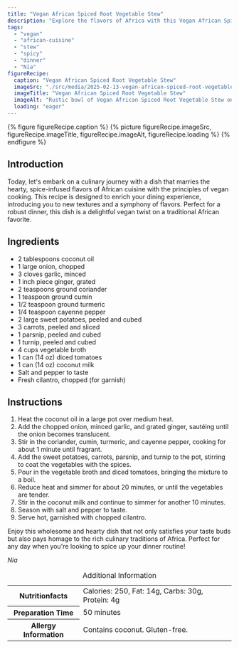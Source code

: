 ```yaml
---
title: "Vegan African Spiced Root Vegetable Stew"
description: "Explore the flavors of Africa with this Vegan African Spiced Root Vegetable Stew, perfect for a robust and flavorful dinner experience."
tags:
  - "vegan"
  - "african-cuisine"
  - "stew"
  - "spicy"
  - "dinner"
  - "Nia"
figureRecipe: 
  caption: "Vegan African Spiced Root Vegetable Stew"
  imageSrc: "./src/media/2025-02-13-vegan-african-spiced-root-vegetable-stew-5635.png"
  imageTitle: "Vegan African Spiced Root Vegetable Stew"
  imageAlt: "Rustic bowl of Vegan African Spiced Root Vegetable Stew on a simple table, with wooden cutlery and linen napkin, in warm, inviting light."
  loading: "eager"
---
```


{% figure figureRecipe.caption %}
{% picture figureRecipe.imageSrc, figureRecipe.imageTitle, figureRecipe.imageAlt, figureRecipe.loading %}
{% endfigure %}

## Introduction

Today, let's embark on a culinary journey with a dish that marries the hearty, spice-infused flavors of African cuisine with the principles of vegan cooking. This recipe is designed to enrich your dining experience, introducing you to new textures and a symphony of flavors. Perfect for a robust dinner, this dish is a delightful vegan twist on a traditional African favorite.

## Ingredients

- 2 tablespoons coconut oil
- 1 large onion, chopped
- 3 cloves garlic, minced
- 1 inch piece ginger, grated
- 2 teaspoons ground coriander
- 1 teaspoon ground cumin
- 1/2 teaspoon ground turmeric
- 1/4 teaspoon cayenne pepper
- 2 large sweet potatoes, peeled and cubed
- 3 carrots, peeled and sliced
- 1 parsnip, peeled and cubed
- 1 turnip, peeled and cubed
- 4 cups vegetable broth
- 1 can (14 oz) diced tomatoes
- 1 can (14 oz) coconut milk
- Salt and pepper to taste
- Fresh cilantro, chopped (for garnish)

## Instructions

1. Heat the coconut oil in a large pot over medium heat.
2. Add the chopped onion, minced garlic, and grated ginger, sautéing until the onion becomes translucent.
3. Stir in the coriander, cumin, turmeric, and cayenne pepper, cooking for about 1 minute until fragrant.
4. Add the sweet potatoes, carrots, parsnip, and turnip to the pot, stirring to coat the vegetables with the spices.
5. Pour in the vegetable broth and diced tomatoes, bringing the mixture to a boil.
6. Reduce heat and simmer for about 20 minutes, or until the vegetables are tender.
7. Stir in the coconut milk and continue to simmer for another 10 minutes.
8. Season with salt and pepper to taste.
9. Serve hot, garnished with chopped cilantro.

Enjoy this wholesome and hearty dish that not only satisfies your taste buds but also pays homage to the rich culinary traditions of Africa. Perfect for any day when you're looking to spice up your dinner routine!

*Nia*

<table><caption class='sr-only'>Additional Information</caption><tr><th>Nutritionfacts</th><td>Calories: 250, Fat: 14g, Carbs: 30g, Protein: 4g&nbsp;</td></tr><tr><th>Preparation Time</th><td>50 minutes&nbsp;</td></tr><tr><th>Allergy Information</th><td>Contains coconut. Gluten-free.&nbsp;</td></tr></table>

